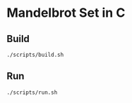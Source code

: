 # Mandelbrot Set in C

## Build

```shell
./scripts/build.sh
```
## Run

```shell
./scripts/run.sh
```

